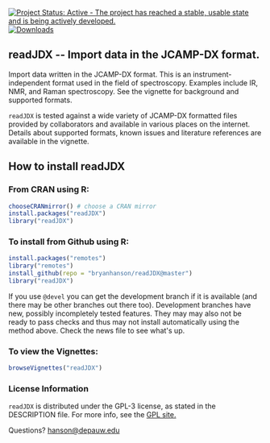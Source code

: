 [![Project Status: Active - The project has reached a stable, usable state and is being actively developed.](http://www.repostatus.org/badges/latest/active.svg)](http://www.repostatus.org/#active) [![Downloads](https://cranlogs.r-pkg.org/badges/readJDX)](https://cran.r-project.org/package=readJDX)


## readJDX -- Import data in the JCAMP-DX format.

Import data written in the JCAMP-DX format. This is an instrument-independent format used in the field of spectroscopy. Examples include IR, NMR, and Raman spectroscopy. See the vignette for background and supported formats.

`readJDX` is tested against a wide variety of JCAMP-DX formatted files provided by collaborators and available in various places on the internet. Details about supported formats, known issues and literature references are available in the vignette.

## How to install readJDX

### From CRAN using R:

````r
chooseCRANmirror() # choose a CRAN mirror
install.packages("readJDX")
library("readJDX")
````

### To install from Github using R:

````r
install.packages("remotes")
library("remotes")
install_github(repo = "bryanhanson/readJDX@master")
library("readJDX")
````
If you use `@devel` you can get the development branch if it is available (and there may be other branches out there too).  Development branches have new, possibly incompletely tested features.  They may may also not be ready to pass checks and thus may not install automatically using the method above.  Check the news file to see what's up.

### To view the Vignettes:

````r
browseVignettes("readJDX")
````
### License Information

`readJDX` is distributed under the GPL-3 license, as stated in the DESCRIPTION file.  For more info, see the [GPL site.](https://gnu.org/licenses/gpl.html)

Questions?  hanson@depauw.edu
